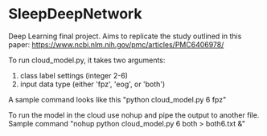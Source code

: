 # SleepDeepNetwork
Deep Learning final project. Aims to replicate the study outlined in this paper: https://www.ncbi.nlm.nih.gov/pmc/articles/PMC6406978/

To run cloud_model.py, it takes two arguments:
1. class label settings (integer 2-6)
2. input data type (either 'fpz', 'eog', or 'both')

A sample command looks like this "python cloud_model.py 6 fpz"

To run the model in the cloud use nohup and pipe the output to another file.
Sample command "nohup python cloud_model.py 6 both > both6.txt &"
